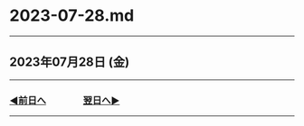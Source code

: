 # 2023-07-28.md

---

## 2023年07月28日 (金)

---

### [◀️前日へ](https://github.com/yuasys/chatty-journal/blob/main/2023/07/2023-07-27.md)&emsp;&emsp;&emsp;&emsp;[翌日へ▶️](https://github.com/yuasys/chatty-journal/blob/main/2023/07/2023-07-29.md)

---

